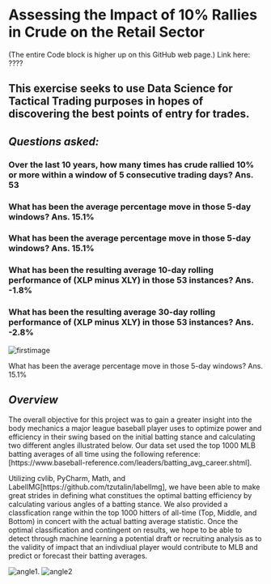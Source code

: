 # Assessing the Impact of 10% Rallies in Crude on the Retail Sector
(The entire Code block is higher up on this GitHub web page.) Link here: ????
## This exercise seeks to use Data Science for Tactical Trading purposes in hopes of discovering the best points of entry for trades.
## _Questions asked:_ 

### Over the last 10 years, how many times has crude rallied 10% or more within a window of 5 consecutive trading days?  Ans. 53
### What has been the average percentage move in those 5-day windows? Ans. 15.1%
### What has been the average percentage move in those 5-day windows? Ans. 15.1%
### What has been the resulting average 10-day rolling performance of (XLP minus XLY) in those 53 instances?  Ans.  -1.8%
### What has been the resulting average 30-day rolling performance of (XLP minus XLY) in those 53 instances?  Ans.  -2.8%



![firstimage](/images/object_angle_head.png)




What has been the average percentage move in those 5-day windows? Ans. 15.1%
## _Overview_
<p> The overall objective for this project was to gain a greater insight into the body mechanics a major league
  baseball player uses to optimize power and efficiency in their swing based on the initial batting stance and calculating
  two different angles illustrated below.  Our data set used the top 1000 MLB batting averages of all time using the following
  reference: [https://www.baseball-reference.com/leaders/batting_avg_career.shtml].
  
<p> Utilizing cvlib, PyCharm, Math, and LabelIMG[https://github.com/tzutalin/labelImg], we have been able to make great strides in defining what constitues the optimal batting efficiency by calculating various angles of a batting stance.  We also provided a classfication range within the top 1000 hitters of all-time (Top, Middle, and Bottom) in concert with the actual batting average statistic.  Once the optimal classification and contingent on results, we hope to be able to detect through machine learning a potential draft or recruiting analysis as to the validity of impact that an indivdiual player would contribute to MLB and predict or forecast their batting averages.  
  
![angle1](/images/object_detect.png).    ![angle2](/images/object_angle.png)